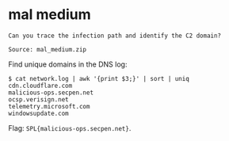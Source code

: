# mal medium

```
Can you trace the infection path and identify the C2 domain?

Source: mal_medium.zip
```

Find unique domains in the DNS log:

```shell
$ cat network.log | awk '{print $3;}' | sort | uniq
cdn.cloudflare.com
malicious-ops.secpen.net
ocsp.verisign.net
telemetry.microsoft.com
windowsupdate.com
```

Flag: `SPL{malicious-ops.secpen.net}`.
